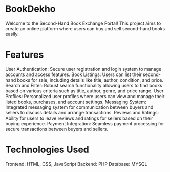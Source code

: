 # BookDekho

Welcome to the Second-Hand Book Exchange Portal! This project aims to create an online platform where users can buy and sell second-hand books easily.

# Features
User Authentication: Secure user registration and login system to manage accounts and access features.
Book Listings: Users can list their second-hand books for sale, including details like title, author, condition, and price.
Search and Filter: Robust search functionality allowing users to find books based on various criteria such as title, author, genre, and price range.
User Profiles: Personalized user profiles where users can view and manage their listed books, purchases, and account settings.
Messaging System: Integrated messaging system for communication between buyers and sellers to discuss details and arrange transactions.
Reviews and Ratings: Ability for users to leave reviews and ratings for sellers based on their buying experience.
Payment Integration: Seamless payment processing for secure transactions between buyers and sellers.

# Technologies Used
Frontend: HTML, CSS, JavaScript 
Backend: PHP
Database: MYSQL

